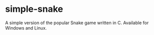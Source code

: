 # simple-snake
A simple version of the popular Snake game written in C.
Available for Windows and Linux.
